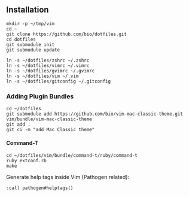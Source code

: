 ## Installation

    mkdir -p ~/tmp/vim
    cd ~
    git clone https://github.com/bio/dotfiles.git
    cd dotfiles
    git submodule init
    git submodule update

    ln -s ~/dotfiles/zshrc ~/.zshrc
    ln -s ~/dotfiles/vimrc ~/.vimrc
    ln -s ~/dotfiles/gvimrc ~/.gvimrc
    ln -s ~/dotfiles/vim ~/.vim
    ln -s ~/dotfiles/gitconfig ~/.gitconfig

### Adding Plugin Bundles

    cd ~/dotfiles
    git submodule add https://github.com/bio/vim-mac-classic-theme.git vim/bundle/vim-mac-classic-theme
    git add .
    git ci -m "add Mac Classic theme"

#### Command-T

    cd ~/dotfiles/vim/bundle/command-t/ruby/command-t
    ruby extconf.rb
    make

Generate help tags inside Vim (Pathogen related):

    :call pathogen#helptags()
